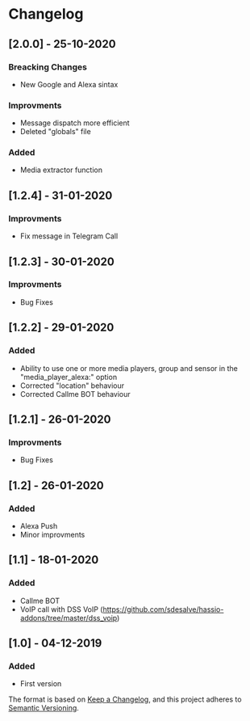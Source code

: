 # Changelog

## [2.0.0] - 25-10-2020

### Breacking Changes

- New Google and Alexa sintax

### Improvments

- Message dispatch more efficient
- Deleted "globals" file

### Added

- Media extractor function

## [1.2.4] - 31-01-2020

### Improvments

- Fix message in Telegram Call

## [1.2.3] - 30-01-2020

### Improvments

- Bug Fixes

## [1.2.2] - 29-01-2020

### Added

- Ability to use one or more media players, group and sensor in the "media_player_alexa:" option
- Corrected "location" behaviour
- Corrected Callme BOT behaviour

## [1.2.1] - 26-01-2020

### Improvments

- Bug Fixes

## [1.2] - 26-01-2020

### Added

- Alexa Push
- Minor improvments

## [1.1] - 18-01-2020

### Added

- Callme BOT
- VoIP call with DSS VoIP (https://github.com/sdesalve/hassio-addons/tree/master/dss_voip)

## [1.0] - 04-12-2019

### Added

- First version



The format is based on [Keep a Changelog](https://keepachangelog.com/en/1.0.0/),
and this project adheres to [Semantic Versioning](https://semver.org/spec/v2.0.0.html).
